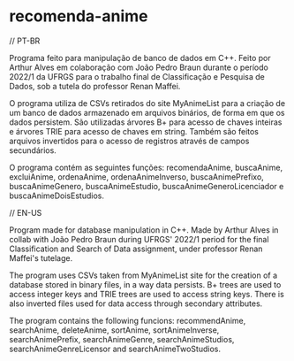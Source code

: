 # recomenda-anime

// PT-BR

Programa feito para manipulação de banco de dados em C++. Feito por Arthur Alves em colaboração com João Pedro Braun durante o período 2022/1 da UFRGS para o trabalho final de Classificação e Pesquisa de Dados, sob a tutela do professor Renan Maffei.

O programa utiliza de CSVs retirados do site MyAnimeList para a criação de um banco de dados armazenado em arquivos binários, de forma em que os dados persistem.
São utilizadas árvores B+ para acesso de chaves inteiras e árvores TRIE para acesso de chaves em string. Também são feitos arquivos invertidos para o acesso de registros através de campos secundários.

O programa contém as seguintes funções: recomendaAnime, buscaAnime, excluiAnime, ordenaAnime, ordenaAnimeInverso, buscaAnimePrefixo, buscaAnimeGenero, buscaAnimeEstudio, buscaAnimeGeneroLicenciador e buscaAnimeDoisEstudios.

// EN-US

Program made for database manipulation in C++. Made by Arthur Alves in collab with João Pedro Braun during UFRGS' 2022/1 period for the final Classification and Search of Data assignment, under professor Renan Maffei's tutelage.

The program uses CSVs taken from MyAnimeList site for the creation of a database stored in binary files, in a way data persists.
B+ trees are used to access integer keys and TRIE trees are used to access string keys. There is also inverted files used for data access through secondary attributes.

The program contains the following funcions: recommendAnime, searchAnime, deleteAnime, sortAnime, sortAnimeInverse, searchAnimePrefix, searchAnimeGenre, searchAnimeStudios, searchAnimeGenreLicensor and searchAnimeTwoStudios.
